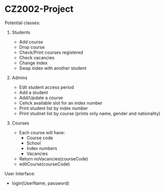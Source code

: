 # CZ2002-Project

Potential classes:

1. Students

   - Add course
   - Drop course
   - Check/Print courses registered
   - Check vacancies
   - Change index
   - Swap index with another student

2. Admins
   - Edit student access period
   - Add a student
   - Add/Update a course
   - Cehck available slot for an index number
   - Print student list by index number
   - Print studnet list by course (prints only name, gender and nationality)
3. Courses
   - Each course will have:
     - Course code
     - School
     - Index numbers
     - Vacancies
   - Return noVacancies(courseCode)
   - editCourse(courseCode)

User Interface:

- login(UserName, password)
